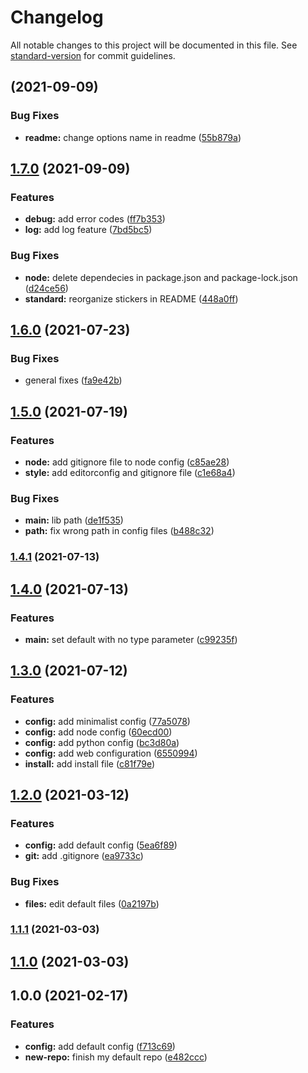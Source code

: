 # Changelog

All notable changes to this project will be documented in this file. See [standard-version](https://github.com/conventional-changelog/standard-version) for commit guidelines.

## [](https://github.com/LuckJMG/newrepo/compare/v1.7.0...v) (2021-09-09)


### Bug Fixes

* **readme:** change options name in readme ([55b879a](https://github.com/LuckJMG/newrepo/commit/55b879ab9d7b4de9e6d14edf2ad1d79548e8c7a5))

## [1.7.0](https://github.com/LuckJMG/newrepo/compare/v1.6.0...v1.7.0) (2021-09-09)


### Features

* **debug:** add error codes ([ff7b353](https://github.com/LuckJMG/newrepo/commit/ff7b35394875ada9a7670f41efb3f0b51d82d03f))
* **log:** add log feature ([7bd5bc5](https://github.com/LuckJMG/newrepo/commit/7bd5bc552ef83415fb76bdb878ef3e26bc9ddc8b))


### Bug Fixes

* **node:** delete dependecies in package.json and package-lock.json ([d24ce56](https://github.com/LuckJMG/newrepo/commit/d24ce56d2ce3d3c77b9ba562fe0e507c8908b84a))
* **standard:** reorganize stickers in README ([448a0ff](https://github.com/LuckJMG/newrepo/commit/448a0ff4dc25a167f04db8453d41c41943ba8c3c))

## [1.6.0](https://github.com/LuckJMG/newrepo/compare/v1.5.0...v1.6.0) (2021-07-23)


### Bug Fixes

* general fixes ([fa9e42b](https://github.com/LuckJMG/newrepo/commit/fa9e42bfe60b1577ccf3f5e8e26e4ae30fd472c4))

## [1.5.0](https://github.com/LuckJMG/New-Repo/compare/v1.4.1...v1.5.0) (2021-07-19)


### Features

* **node:** add gitignore file to node config ([c85ae28](https://github.com/LuckJMG/New-Repo/commit/c85ae2849dd97ce80d946e4884785988014f8572))
* **style:** add editorconfig and gitignore file ([c1e68a4](https://github.com/LuckJMG/New-Repo/commit/c1e68a4962299c1f9d4f290b914d16d4d550f2b2))


### Bug Fixes

* **main:** lib path ([de1f535](https://github.com/LuckJMG/New-Repo/commit/de1f535cb9052346e561d36f58673c2b16ab9de6))
* **path:** fix wrong path in config files ([b488c32](https://github.com/LuckJMG/New-Repo/commit/b488c32e67e38c8bf0fa88ee0ea8afa92f1f4a31))

### [1.4.1](https://github.com/LuckJMG/New-Repo/compare/v1.4.0...v1.4.1) (2021-07-13)

## [1.4.0](https://github.com/LuckJMG/New-Repo/compare/v1.3.0...v1.4.0) (2021-07-13)


### Features

* **main:** set default with no type parameter ([c99235f](https://github.com/LuckJMG/New-Repo/commit/c99235ff841d7d14fe003c6a504af10310324db3))

## [1.3.0](https://github.com/LuckJMG/New-Repo/compare/v1.2.0...v1.3.0) (2021-07-12)


### Features

* **config:** add minimalist config ([77a5078](https://github.com/LuckJMG/New-Repo/commit/77a5078fd077c9c254d32e5f3eddfdda87ad5b5a))
* **config:** add node config ([60ecd00](https://github.com/LuckJMG/New-Repo/commit/60ecd002821f34167c655d6d9d7cfb2138fbcb1d))
* **config:** add python config ([bc3d80a](https://github.com/LuckJMG/New-Repo/commit/bc3d80a773bcba0ab3035abffb1c3c58e2a262e6))
* **config:** add web configuration ([6550994](https://github.com/LuckJMG/New-Repo/commit/655099461cf8501572a50668537a39e4d8255dd1))
* **install:** add install file ([c81f79e](https://github.com/LuckJMG/New-Repo/commit/c81f79e32557f1268acbf464bf57dd6bcc2f155a))

## [1.2.0](https://github.com/LuckJMG/New-Repo/compare/v1.1.1...v1.2.0) (2021-03-12)


### Features

* **config:** add default config ([5ea6f89](https://github.com/LuckJMG/New-Repo/commit/5ea6f89d0080f623c2ebda4ca7f33b568091f332))
* **git:** add .gitignore ([ea9733c](https://github.com/LuckJMG/New-Repo/commit/ea9733c7aa92715dcbbf3e2840921b58373f7310))


### Bug Fixes

* **files:** edit default files ([0a2197b](https://github.com/LuckJMG/New-Repo/commit/0a2197bb9111b14d8b14ebe151a0b1542ced5137))

### [1.1.1](https://github.com/LuckJMG/New-Repo/compare/v1.1.0...v1.1.1) (2021-03-03)

## [1.1.0](https://github.com/LuckJMG/New-Repo/compare/v1.0.0...v1.1.0) (2021-03-03)

## 1.0.0 (2021-02-17)


### Features

* **config:** add default config ([f713c69](https://github.com/LuckJMG/New-Repo/commit/f713c691a2fab52a9c2f4a878d325b9920829ff5))
* **new-repo:** finish my default repo ([e482ccc](https://github.com/LuckJMG/New-Repo/commit/e482ccc1a9e85cb311a987bf0384c95af60e2fcf))

